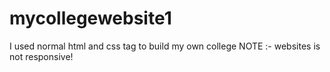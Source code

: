 # mycollegewebsite1
I used normal html and css tag to build my own college  NOTE  :- websites is not responsive!
